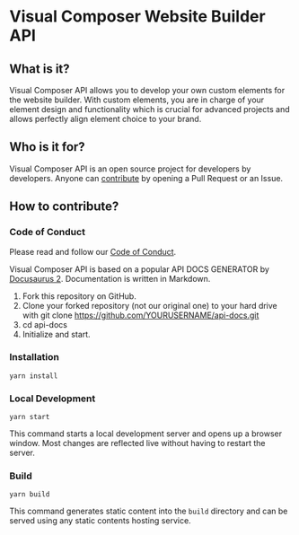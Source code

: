 # Visual Composer Website Builder API

## What is it?
Visual Composer API allows you to develop your own custom elements for the website builder. With custom elements, you are in charge of your element design and functionality which is crucial for advanced projects and allows perfectly align element choice to your brand.

## Who is it for?
Visual Composer API is an open source project for developers by developers. Anyone can [contribute](./CONTRIBUTING.md) by opening a Pull Request or an Issue.

## How to contribute?
### Code of Conduct
Please read and follow our [Code of Conduct](./CODE_OF_CONDUCT.md).

Visual Composer API is based on a popular API DOCS GENERATOR by [Docusaurus 2](https://docusaurus.io/). Documentation is written in Markdown.

1. Fork this repository on GitHub.
2. Clone your forked repository (not our original one) to your hard drive with git clone https://github.com/YOURUSERNAME/api-docs.git
3. cd api-docs
4. Initialize and start.

### Installation

```console
yarn install
```

### Local Development

```console
yarn start
```

This command starts a local development server and opens up a browser window. Most changes are reflected live without having to restart the server.

### Build

```console
yarn build
```

This command generates static content into the `build` directory and can be served using any static contents hosting service.

